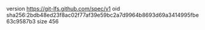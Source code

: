 version https://git-lfs.github.com/spec/v1
oid sha256:2bdb48ed23f8ac02f77af39e59bc2a7d9964b8693d69a3414995fbe63c9587b3
size 456
